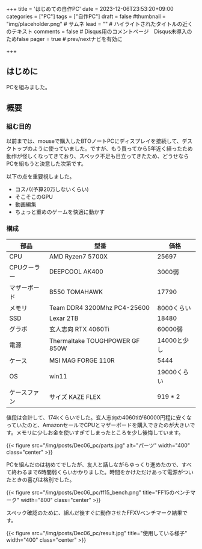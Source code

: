 +++
title = 'はじめての自作PC'
date = 2023-12-06T23:53:20+09:00
categories = ["PC"]
tags = ["自作PC"]
draft = false
#thumbnail = "img/placeholder.png" # サムネ
lead = "" # ハイライトされたタイトルの近くのテキスト
comments = false # Disqus用のコメントページ　Disqus未導入のためfalse
pager = true # prev/nextナビを有効に

+++

## はじめに
PCを組みました。

## 概要

### 組む目的
以前までは、mouseで購入したBTOノートPCにディスプレイを接続して、デスクトップのように使っていました。ですが、もう買ってから5年近く経ったため動作が怪しくなってきており、スペック不足も目立ってきたため、どうせならPCを組もうと決意した次第です。

以下の点を重要視しました。
- コスパ(予算20万しないくらい)
- そこそこのGPU
- 動画編集
- ちょっと重めのゲームを快適に動かす


### 構成
| 部品         | 型番                           | 価格      |
| ------------ | ------------------------------ | --------- |
| CPU          | AMD Ryzen7 5700X               | 25697     |
| CPUクーラー  | DEEPCOOL AK400                 | 3000弱      |
| マザーボード | B550 TOMAHAWK                  | 17790     |
| メモリ       | Team DDR4 3200Mhz PC4-25600    | 8000くらい      |
| SSD          | Lexar 2TB                      | 18480     |
| グラボ       | 玄人志向 RTX 4060Ti                     | 60000弱 |
| 電源         | Thermaltake TOUGHPOWER GF 850W | 14000と少し    |
| ケース       | MSI MAG FORGE 110R             | 5444      |
| OS           | win11                          | 19000くらい   |
| ケースファン | サイズ KAZE FLEX               | 919 * 2   |


値段は合計して、174kくらいでした。玄人志向の4060tiが60000円程に安くなっていたのと、AmazonセールでCPUとマザーボードを購入できたのが大きいです。メモリに少しお金を使いすぎてしまったところを少し後悔しています。


{{< figure src="/img/posts/Dec06_pc/parts.jpg" alt="パーツ" width="400" class="center" >}}

PCを組んだのは初めてでしたが、友人と話しながらゆっくり進めたので、すべて終わるまで6時間弱くらいかかりました。時間をかけただけあって電源がついたときの喜びは格別でした。

{{< figure src="/img/posts/Dec06_pc/ff15_bench.png" title="FF15のベンチマーク" width="800" class="center" >}}

スペック確認のために、組んだ後すぐに動作させたFFXVベンチマーク結果です。

{{< figure src="/img/posts/Dec06_pc/result.jpg" title="使用している様子" width="400" class="center" >}}
